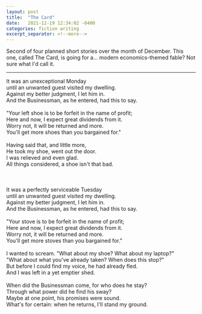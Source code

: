 ```yaml
---
layout: post
title:  "The Card"
date:   2021-12-19 12:34:02 -0400
categories: fiction writing
excerpt_separator: <!--more-->
---
```


Second of four planned short stories over the month of December. This one, called The Card, is going for a... modern economics-themed fable? Not sure what I'd call it.

<!--more-->

- - -

It was an unexceptional Monday<br>
until an unwanted guest visited my dwelling.<br>
Against my better judgment, I let him in.<br>
And the Businessman, as he entered, had this to say.<br>
<br>
"Your left shoe is to be forfeit in the name of profit;<br>
Here and now, I expect great dividends from it.<br>
Worry not, it will be returned and more.<br>
You'll get more shoes than you bargained for."<br>
<br>
Having said that, and little more,<br>
He took my shoe, went out the door.<br>
I was relieved and even glad.<br>
All things considered, a shoe isn't that bad.<br>
<br>
<br>
<br>
It was a perfectly serviceable Tuesday<br>
until an unwanted guest visited my dwelling.<br>
Against my better judgment, I let him in.<br>
And the Businessman, as he entered, had this to say.<br>
<br>
"Your stove is to be forfeit in the name of profit;<br>
Here and now, I expect great dividends from it.<br>
Worry not, it will be returned and more.<br>
You'll get more stoves than you bargained for."<br>
<br>
I wanted to scream. "What about my shoe? What about my laptop?"<br>
"What about what you've already taken? When does this stop?"<br>
But before I could find my voice, he had already fled.<br>
And I was left in a yet emptier shed.<br>
<br>
When did the Businessman come, for who does he stay?<br>
Through what power did he find his sway?<br>
Maybe at one point, his promises were sound.<br>
What's for certain: when he returns, I'll stand my ground.<br>
